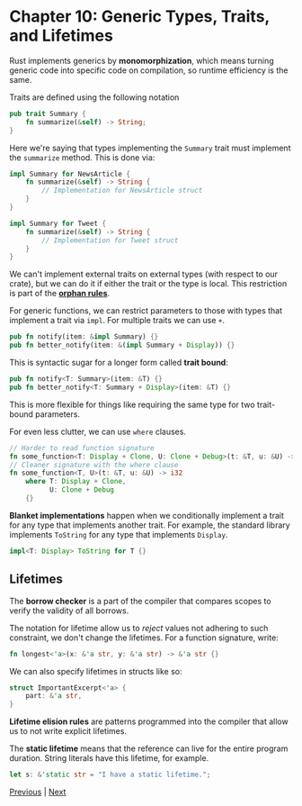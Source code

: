 # Chapter 10: Generic Types, Traits, and Lifetimes

Rust implements generics by **monomorphization**, which means turning generic code into
specific code on compilation, so runtime efficiency is the same.

Traits are defined using the following notation

```rust
pub trait Summary {
    fn summarize(&self) -> String;
}
```

Here we're saying that types implementing the `Summary` trait must implement the
`summarize` method. This is done via:

```rust
impl Summary for NewsArticle {
    fn summarize(&self) -> String {
        // Implementation for NewsArticle struct
    }
}

impl Summary for Tweet {
    fn summarize(&self) -> String {
        // Implementation for Tweet struct
    }
}
```

We can't implement external traits on external types (with respect to our crate), but
we can do it if either the trait or the type is local. This restriction is part of the
[**orphan rules**](https://smallcultfollowing.com/babysteps/blog/2015/01/14/little-orphan-impls/).

For generic functions, we can restrict parameters to those with types that implement
a trait via `impl`. For multiple traits we can use `+`.

```rust
pub fn notify(item: &impl Summary) {}
pub fn better_notify(item: &(impl Summary + Display)) {}
```

This is syntactic sugar for a longer form called **trait bound**:

```rust
pub fn notify<T: Summary>(item: &T) {}
pub fn better_notify<T: Summary + Display>(item: &T) {}
```

This is more flexible for things like requiring the same type for two trait-bound
parameters.

For even less clutter, we can use `where` clauses.

```rust
// Harder to read function signature
fn some_function<T: Display + Clone, U: Clone + Debug>(t: &T, u: &U) -> i32 {}
// Cleaner signature with the where clause
fn some_function<T, U>(t: &T, u: &U) -> i32
    where T: Display + Clone,
          U: Clone + Debug
    {}
```

**Blanket implementations** happen when we conditionally implement a trait for any
type that implements another trait. For example, the standard library implements
`ToString` for any type that implements `Display`.

```rust
impl<T: Display> ToString for T {}
```

## Lifetimes

The **borrow checker** is a part of the compiler that compares scopes to verify the
validity of all borrows.

The notation for lifetime allow us to _reject_ values not adhering to such constraint,
we don't change the lifetimes. For a function signature, write:

```rust
fn longest<'a>(x: &'a str, y: &'a str) -> &'a str {}
```

We can also specify lifetimes in structs like so:

```rust
struct ImportantExcerpt<'a> {
    part: &'a str,
}
```

**Lifetime elision rules** are patterns programmed into the compiler that allow us to
not write explicit lifetimes.

The **static lifetime** means that the reference can live for the entire program
duration. String literals have this lifetime, for example.

```rust
let s: &'static str = "I have a static lifetime.";
```

[Previous](/09-error-handling/panic/) | [Next](/11-writing-automated-tests/adder/)
